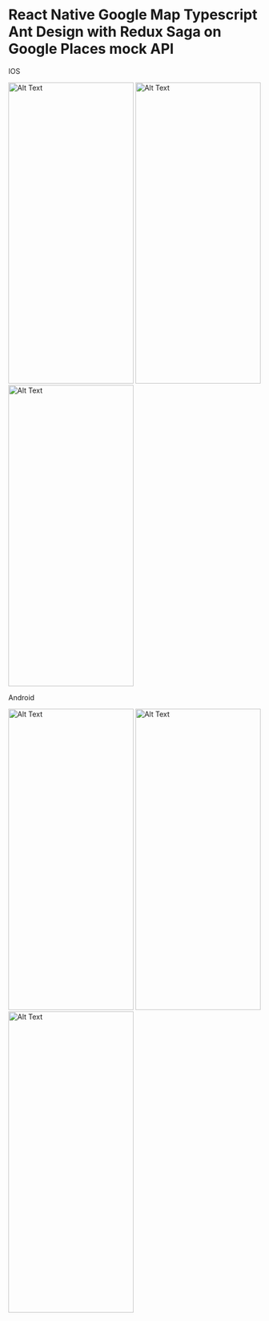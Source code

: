 # React Native Google Map Typescript Ant Design with Redux Saga on Google Places mock API

IOS

<img src="https://github.com/user-attachments/assets/eac13498-0c1c-42d7-bd41-acb646c99985" alt="Alt Text" width="250" height="600">
<img src="https://github.com/user-attachments/assets/99c08e4f-d028-4581-a3b5-554a8c08341b" alt="Alt Text" width="250" height="600">
<img src="https://github.com/user-attachments/assets/b6cd7311-5b26-44e1-963f-8db2b1132931" alt="Alt Text" width="250" height="600">

Android

<img src="https://github.com/user-attachments/assets/a6a0ad5d-e5af-4f33-9a47-459829c4d5a9" alt="Alt Text" width="250" height="600">
<img src="https://github.com/user-attachments/assets/636333f8-5623-40e8-9867-4671e2274042" alt="Alt Text" width="250" height="600">
<img src="https://github.com/user-attachments/assets/13654191-c127-48ad-b02a-3625b2bb41dc" alt="Alt Text" width="250" height="600">
